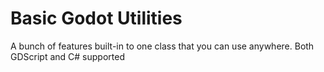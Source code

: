 # Basic Godot Utilities
 A bunch of features built-in to one class that you can use anywhere. Both GDScript and C# supported
